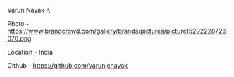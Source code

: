 Varun Nayak K

Photo - https://www.brandcrowd.com/gallery/brands/pictures/picture15292228726070.png

Location - India

Github - https://github.com/varunjcnayak
